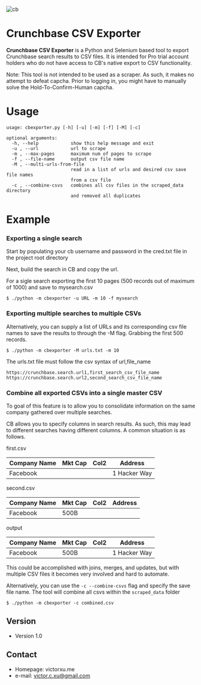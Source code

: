 ![cb](https://user-images.githubusercontent.com/15576531/63644434-f77ca780-c6b6-11e9-9285-058c5b591d63.jpg)

Crunchbase CSV Exporter
======
**Crunchbase CSV Exporter** is a Python and Selenium based tool to export Crunchbase search results to CSV files. It is intended for Pro trial account holders who do not have access to CB's native export to CSV functionality.

Note: This tool is not intended to be used as a scraper. As such, it makes no attempt to defeat capcha. Prior to logging in, you might have to manually solve the Hold-To-Confirm-Human capcha.

Usage
======
```
usage: cbexporter.py [-h] [-u] [-m] [-f] [-M] [-c]

optional arguments:
  -h, --help            show this help message and exit
  -u , --url            url to scrape
  -m , --max-pages      maximum num of pages to scrape
  -f , --file-name      output csv file name
  -M , --multi-urls-from-file
                        read in a list of urls and desired csv save file names
                        from a csv file
  -c , --combine-csvs   combines all csv files in the scraped_data directory
                        and removed all duplicates
```


Example
======
### Exporting a single search
Start by populating your cb username and password in the cred.txt file in the project root directory

Next, build the search in CB and copy the url.

For a sigle search exporting the first 10 pages (500 records out of maximum of 1000) and save to mysearch.csv
```
$ ./python -m cbexporter -u URL -m 10 -f mysearch
```

### Exporting multiple searches to multiple CSVs
Alternatively, you can supply a list of URLs and its corresponding csv file names to save the results to through the -M flag. Grabbing the first 500 records.
```
$ ./python -m cbexporter -M urls.txt -m 10
```

The urls.txt file must follow the csv syntax of url,file_name
```
https://crunchbase.search.url1,first_search_csv_file_name
https://crunchbase.search.url2,second_search_csv_file_name
```

### Combine all exported CSVs into a single master CSV
To goal of this feature is to allow you to consolidate information on the same company gathered over multiple searches.

CB allows you to specify columns in search results. As such, this may lead to different searches having different columns. A common situation is as follows.

first.csv

| Company Name  | Mkt Cap | Col2 | Address |
| ------------- | ------------- | ------------- | ------------- |
| Facebook  |||1 Hacker Way|

second.csv

| Company Name  | Mkt Cap | Col2 | Address |
| ------------- | ------------- | ------------- | ------------- |
| Facebook  |500B|||

output

| Company Name  | Mkt Cap | Col2 | Address |
| ------------- | ------------- | ------------- | ------------- |
| Facebook  |500B||1 Hacker Way|

This could be accomplished with joins, merges, and updates, but with multiple CSV files it becomes very involved and hard to automate.

Alternatively, you can use the `-c --combine-csvs` flag and specify the save file name. The tool will combine all csvs within the `scraped_data` folder

```
$ ./python -m cbexporter -c combined.csv
```

## Version 
* Version 1.0

## Contact
* Homepage: victorxu.me
* e-mail: victor.c.xu@gmail.com
